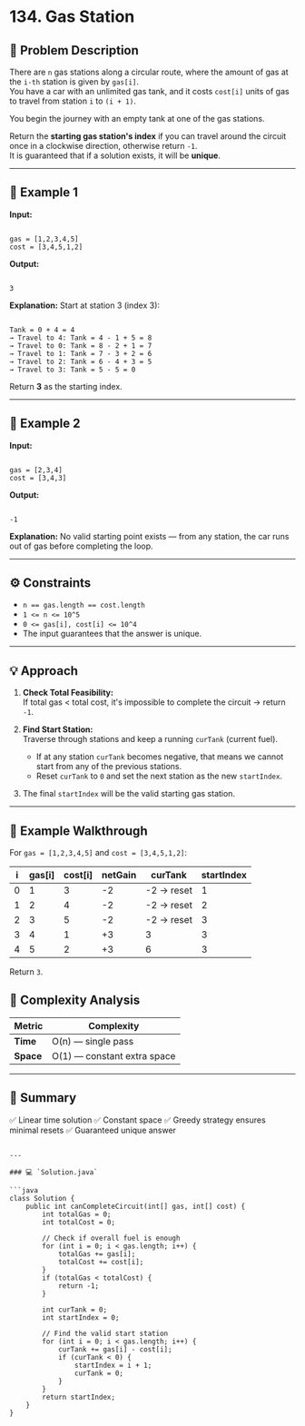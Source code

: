 # 134. Gas Station

## 🧩 Problem Description

There are `n` gas stations along a circular route, where the amount of gas at the `i-th` station is given by `gas[i]`.  
You have a car with an unlimited gas tank, and it costs `cost[i]` units of gas to travel from station `i` to `(i + 1)`.

You begin the journey with an empty tank at one of the gas stations.

Return the **starting gas station's index** if you can travel around the circuit once in a clockwise direction, otherwise return `-1`.  
It is guaranteed that if a solution exists, it will be **unique**.

---

## 🧠 Example 1

**Input:**

```

gas = [1,2,3,4,5]
cost = [3,4,5,1,2]

```

**Output:**

```

3

```

**Explanation:**
Start at station 3 (index 3):

```

Tank = 0 + 4 = 4
→ Travel to 4: Tank = 4 - 1 + 5 = 8
→ Travel to 0: Tank = 8 - 2 + 1 = 7
→ Travel to 1: Tank = 7 - 3 + 2 = 6
→ Travel to 2: Tank = 6 - 4 + 3 = 5
→ Travel to 3: Tank = 5 - 5 = 0

```

Return **3** as the starting index.

---

## 🧠 Example 2

**Input:**

```

gas = [2,3,4]
cost = [3,4,3]

```

**Output:**

```

-1

```

**Explanation:**
No valid starting point exists — from any station, the car runs out of gas before completing the loop.

---

## ⚙️ Constraints

- `n == gas.length == cost.length`
- `1 <= n <= 10^5`
- `0 <= gas[i], cost[i] <= 10^4`
- The input guarantees that the answer is unique.

---

## 💡 Approach

1. **Check Total Feasibility:**  
   If total gas < total cost, it's impossible to complete the circuit → return `-1`.

2. **Find Start Station:**  
   Traverse through stations and keep a running `curTank` (current fuel).

   - If at any station `curTank` becomes negative, that means we cannot start from any of the previous stations.
   - Reset `curTank` to `0` and set the next station as the new `startIndex`.

3. The final `startIndex` will be the valid starting gas station.

---

## 🧮 Example Walkthrough

For `gas = [1,2,3,4,5]` and `cost = [3,4,5,1,2]`:

| i   | gas[i] | cost[i] | netGain | curTank    | startIndex |
| --- | ------ | ------- | ------- | ---------- | ---------- |
| 0   | 1      | 3       | -2      | -2 → reset | 1          |
| 1   | 2      | 4       | -2      | -2 → reset | 2          |
| 2   | 3      | 5       | -2      | -2 → reset | 3          |
| 3   | 4      | 1       | +3      | 3          | 3          |
| 4   | 5      | 2       | +3      | 6          | 3          |

Return `3`.

## 🧪 Complexity Analysis

| Metric    | Complexity                  |
| --------- | --------------------------- |
| **Time**  | O(n) — single pass          |
| **Space** | O(1) — constant extra space |

---

## 🏁 Summary

✅ Linear time solution
✅ Constant space
✅ Greedy strategy ensures minimal resets
✅ Guaranteed unique answer

````

---

### 💻 `Solution.java`

```java
class Solution {
    public int canCompleteCircuit(int[] gas, int[] cost) {
        int totalGas = 0;
        int totalCost = 0;

        // Check if overall fuel is enough
        for (int i = 0; i < gas.length; i++) {
            totalGas += gas[i];
            totalCost += cost[i];
        }
        if (totalGas < totalCost) {
            return -1;
        }

        int curTank = 0;
        int startIndex = 0;

        // Find the valid start station
        for (int i = 0; i < gas.length; i++) {
            curTank += gas[i] - cost[i];
            if (curTank < 0) {
                startIndex = i + 1;
                curTank = 0;
            }
        }
        return startIndex;
    }
}
````
